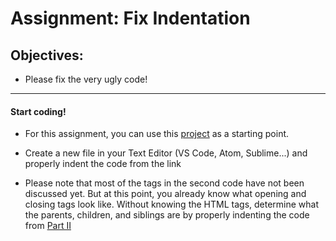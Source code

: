<h1>Assignment: Fix Indentation</h1>

<h2>Objectives:</h2>
<ul>
  <li>Please fix the very ugly code!</li>
</ul>

<hr>

<h4>Start coding!</h4>
<ul>
  <li><p>For this assignment, you can use this <a href="https://github.com/TheCodingDojo/webFun_html_indentation">project</a> as a starting point.</p></li>
  <li><p>Create a new file in your Text Editor (VS Code, Atom, Sublime...) and properly indent the code from the link</p></li>
  <li>
    <p>
  Please note that most of the tags in the second code have not been discussed yet. But at this point, you already know what opening and closing tags look like. Without knowing the HTML tags, determine what the parents, children, and siblings are by properly indenting the code from <a href="https://github.com/TheCodingDojo/webFun_html_indentation/blob/master/partII.html">Part II</a>
</p>
  </li>
</ul>



